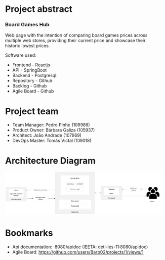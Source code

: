 # Project abstract
### Board Games Hub
Web page with the intention of comparing board games prices across multiple web stores, providing their current price and showcase their historic lowest prices.

Software used:
* Frontend - Reactjs
* API - SpringBoot
* Backend - Postgresql
* Repository - Github 
* Backlog - Github
* Agile Board - Github

# Project team
* Team Manager: Pedro Pinho (109986)
* Product Owner: Bárbara Galiza (105937)
* Architect: João Andrade (107969)
* DevOps Master: Tomás Victal (109018)

# Architecture Diagram
![Architecture diagram](architecture.png "Architecture diagram")

# Bookmarks
* Api documentation: <host>:8080/apidoc (IEETA: deti-ies-11:8080/apidoc)
* Agile Board: https://github.com/users/Barb02/projects/1/views/1
